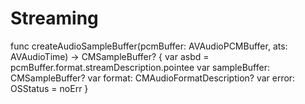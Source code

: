 # Streaming

func createAudioSampleBuffer(pcmBuffer: AVAudioPCMBuffer, ats: AVAudioTime) -> CMSampleBuffer? {
        var asbd = pcmBuffer.format.streamDescription.pointee
        var sampleBuffer: CMSampleBuffer?
        var format: CMAudioFormatDescription?
        var error: OSStatus = noErr
}
